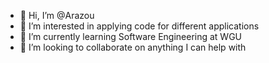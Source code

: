 - 👋 Hi, I’m @Arazou
- 👀 I’m interested in applying code for different applications
- 🌱 I’m currently learning Software Engineering at WGU
- 💞️ I’m looking to collaborate on anything I can help with

<!---
Arazou/Arazou is a ✨ special ✨ repository because its `README.md` (this file) appears on your GitHub profile.
You can click the Preview link to take a look at your changes.
--->
